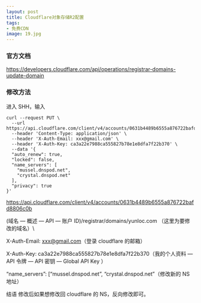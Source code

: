 ```yaml
---
layout: post
title: Cloudflare对象存储R2配置
tags:
- 免费CDN
image: 19.jpg
---
```



### 官方文档
https://developers.cloudflare.com/api/operations/registrar-domains-update-domain


### 修改方法
进入 SHH，输入

```
curl --request PUT \
  --url https://api.cloudflare.com/client/v4/accounts/0631b4489b6555a876722bafd8806c0b/registrar/domains/yunloc.com\
  --header 'Content-Type: application/json' \
  --header 'X-Auth-Email: xxx@gmail.com' \
  --header 'X-Auth-Key: ca3a22e7988ca555827b78e1e8dfa7f22b370' \
  --data '{
  "auto_renew": true,
  "locked": false,
  "name_servers": [
    "mussel.dnspod.net",
    "crystal.dnspod.net"
  ],
  "privacy": true
}'
```


https://api.cloudflare.com/client/v4/accounts/0631b4489b6555a876722bafd8806c0b 

(域名 — 概述 — API — 账户 ID)/registrar/domains/yunloc.com （这里为要修改的域名）\

X-Auth-Email: xxx@gmail.com（登录 cloudflare 的邮箱）

X-Auth-Key: ca3a22e7988ca555827b78e1e8dfa7f22b370（我的个人资料 — API 令牌 — API 密钥 — Global API Key ）

“name_servers”: [“mussel.dnspod.net”, “crystal.dnspod.net”（修改新的 NS 地址）

结语
修改后如果想修改回 cloudflare 的 NS，反向修改即可。